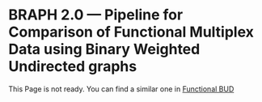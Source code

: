 # BRAPH 2.0 — Pipeline for Comparison of Functional Multiplex Data using Binary Weighted Undirected graphs

This Page is not ready. You can find a similar one in [Functional BUD](../tut_a_fun_bud)
